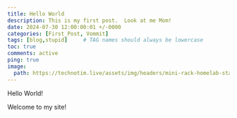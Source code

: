 ```yaml
---
title: Hello World
description: This is my first post.  Look at me Mom!
date: 2024-07-30 12:00:00:01 +/-0000
categories: [First_Post, Vommit]
tags: [blog,stupid]     # TAG names should always be lowercase
toc: true
comments: active
ping: true
image:
  path: https://technotim.live/assets/img/headers/mini-rack-homelab-stack-hero.webp
---
```


Hello World!

Welcome to my site!